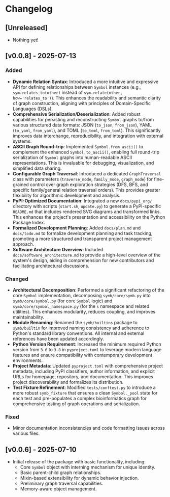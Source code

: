 # Changelog

## [Unreleased]
- Nothing yet!

## [v0.0.8] - 2025-07-13
### Added
- **Dynamic Relation Syntax**: Introduced a more intuitive and expressive API for defining relationships between `Symbol` instances (e.g., `sym.relates_to(other)` instead of `sym.relate(other, how='relates_to')`). This enhances the readability and semantic clarity of graph construction, aligning with principles of Domain-Specific Languages (DSLs).
- **Comprehensive Serialization/Deserialization**: Added robust capabilities for persisting and reconstructing `Symbol` graphs to/from various structured data formats: JSON (`to_json`, `from_json`), YAML (`to_yaml`, `from_yaml`), and TOML (`to_toml`, `from_toml`). This significantly improves data interchange, reproducibility, and integration with external systems.
- **ASCII Graph Round-trip**: Implemented `Symbol.from_ascii()` to complement the enhanced `Symbol.to_ascii()`, enabling full round-trip serialization of `Symbol` graphs into human-readable ASCII representations. This is invaluable for debugging, visualization, and simplified data sharing.
- **Configurable Graph Traversal**: Introduced a dedicated `GraphTraversal` class with parameters (`traverse_mode`, `family_mode`, `graph_mode`) for fine-grained control over graph exploration strategies (DFS, BFS, and specific family/general relation traversal orders). This provides greater flexibility for algorithmic development and analysis.
- **PyPI-Optimized Documentation**: Integrated a new `docs/pypi_org/` directory with scripts (`start.sh`, `update.py`) to generate a PyPI-specific `README.md` that includes rendered SVG diagrams and transformed links. This enhances the project's presentation and accessibility on the Python Package Index.
- **Formalized Development Planning**: Added `docs/plan.md` and `docs/todo.md` to formalize development planning and task tracking, promoting a more structured and transparent project management approach.
- **Software Architecture Overview**: Included `docs/software_architecture.md` to provide a high-level overview of the system's design, aiding in comprehension for new contributors and facilitating architectural discussions.

### Changed
- **Architectural Decomposition**: Performed a significant refactoring of the core `Symbol` implementation, decomposing `symb/core/symb.py` into `symb/core/symbol.py` (for core `Symbol` logic) and `symb/core/symbol_namespace.py` (for the `s` namespace and related utilities). This enhances modularity, reduces coupling, and improves maintainability.
- **Module Renaming**: Renamed the `symb/builtins` package to `symb/builtin` for improved naming consistency and adherence to Python's standard library conventions. All internal and external references have been updated accordingly.
- **Python Version Requirement**: Increased the minimum required Python version from `3.6` to `3.8` in `pyproject.toml` to leverage modern language features and ensure compatibility with contemporary development environments.
- **Project Metadata**: Updated `pyproject.toml` with comprehensive project metadata, including PyPI classifiers, author information, and explicit URLs for homepage, repository, and documentation. This improves project discoverability and formalizes its distribution.
- **Test Fixture Refinement**: Modified `tests/conftest.py` to introduce a more robust `symb_fixture` that ensures a clean `Symbol._pool` state for each test and pre-populates a complex bioinformatics graph for comprehensive testing of graph operations and serialization.

### Fixed
- Minor documentation inconsistencies and code formatting issues across various files.

## [v0.0.6] - 2025-07-10
- Initial release of the package with basic functionality, including:
  - Core `Symbol` object with interning mechanism for unique identity.
  - Basic parent-child graph relationships.
  - Mixin-based extensibility for dynamic behavior injection.
  - Preliminary graph traversal capabilities.
  - Memory-aware object management.
